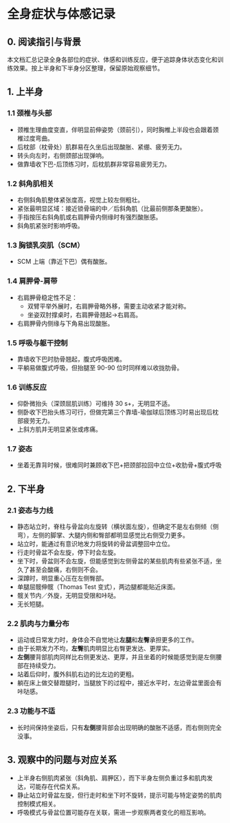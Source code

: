 # 全身症状与体感记录

## 0. 阅读指引与背景
本文档汇总记录全身各部位的症状、体感和训练反应，便于追踪身体状态变化和训练效果。按上半身和下半身分区整理，保留原始观察细节。

## 1. 上半身

### 1.1 颈椎与头部  
* 颈椎生理曲度变直，伴明显前伸姿势（颈前引），同时胸椎上半段也会跟着颈椎过度弯曲。
* 后枕部（枕骨处）肌群易在久坐后出现酸胀、紧绷、疲劳无力。  
* 转头向左时，右侧颈部出现弹响。  
* 做靠墙收下巴-后顶练习时，后枕肌群非常容易疲劳无力。  

### 1.2 斜角肌相关  
* 右侧斜角肌整体紧张度高，视觉上较左侧粗壮。  
* 紧张最明显区域：接近锁骨端的中／后斜角肌（比最前侧那条更酸胀）。  
* 手指按压右斜角肌或右肩胛骨内侧缘时有强烈酸胀感。  
* 斜角肌紧张时影响呼吸。  

### 1.3 胸锁乳突肌（SCM）  
*  SCM 上端（靠近下巴）偶有酸胀。  

### 1.4 肩胛骨-肩带  
* 右肩胛骨稳定性不足：  
  - 双臂平举外展时，右肩胛骨略外移，需要主动收紧才能对称。  
  - 坐姿双肘撑桌时，右肩胛骨翘起→右肩高。  
* 右肩胛骨内侧缘与下角易出现酸胀。  

### 1.5 呼吸与躯干控制  
* 靠墙收下巴时肋骨翘起，腹式呼吸困难。  
* 平躺易做腹式呼吸，但抬腿至 90-90 位时同样难以收拢肋骨。  

### 1.6 训练反应  
* 仰卧微抬头（深颈屈肌训练）可维持 30 s+，无明显不适。  
* 侧卧收下巴抬头练习可行，但做完第三个靠墙-瑜伽球后顶练习时易出现后枕部疲劳无力。  
* 上斜方肌并无明显紧张或疼痛。  

### 1.7 姿态
* 坐着无靠背时候，很难同时兼顾收下巴+把颈部拉回中立位+收肋骨+腹式呼吸

## 2. 下半身

### 2.1 姿态与力线
* 静态站立时，脊柱与骨盆向左旋转（横状面左旋），但确定不是左右侧倾（侧弯），左侧的脚掌、大腿内侧和臀部都明显感觉比右侧受力更多。
* 站立时，能通过有意识地发力将旋转的骨盆调整回中立位。
* 行走时骨盆不会左旋，停下时会左旋。
* 坐下时，骨盆则不会左旋，但能感觉到左侧骨盆的某些肌肉有些紧张不适，坐久了甚至会酸痛，右侧则不会。
* 深蹲时，明显重心压在左侧臀部。
* 单腿屈髋伸髋（Thomas Test 变式），两边腿都能贴近床面。
* 髋关节内／外旋，无明显受限和咔哒。
* 无长短腿。

### 2.2 肌肉与力量分布
* 运动或日常发力时，身体会不自觉地让**左腿**和**左臀**承担更多的工作。
* 由于长期发力不均，**左臀**肌肉明显比右臀更发达、更厚实。
* **左侧**腰背部肌肉同样比右侧更发达、更厚，并且坐着的时候能感觉到是左侧腰部在持续受力。
* 站着后仰时，腹外斜肌右边的比左边的更粗。
* 躺在床上做交替蹬腿时，当腿放下的过程中，接近水平时，左边骨盆里面会有咔哒感。

### 2.3 功能与不适
* 长时间保持坐姿后，只有**左侧**腰背部会出现明确的酸胀不适感，而右侧则完全没事。

## 3. 观察中的问题与对应关系
* 上半身右侧肌肉紧张（斜角肌、肩胛区），而下半身左侧负重过多和肌肉发达，可能存在代偿关系。
* 静止站立时骨盆左旋，但行走时和坐下时不旋转，提示可能与特定姿势的肌肉控制模式相关。
* 呼吸模式与骨盆位置可能存在关联，需进一步观察两者变化的相互影响。 
